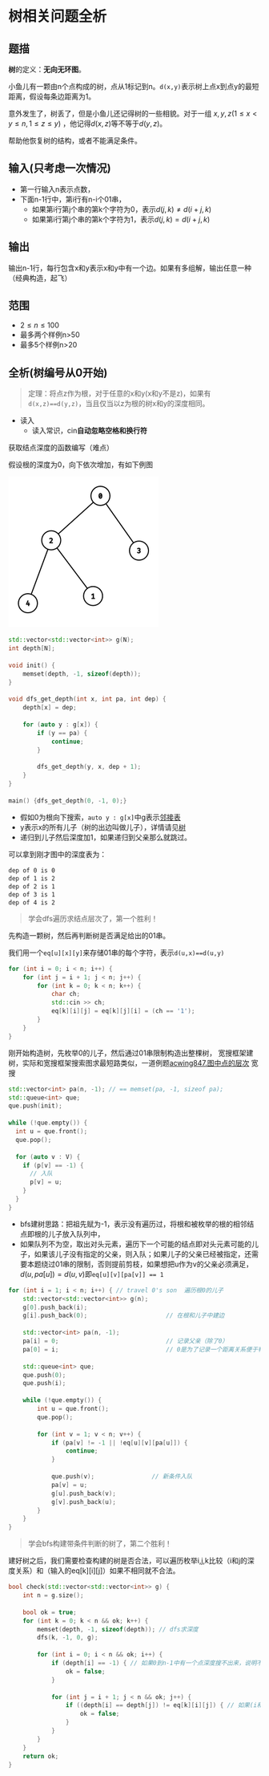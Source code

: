 # 树相关问题全析

## 题描

**树**的定义：**无向无环图**。

小鱼儿有一颗由n个点构成的树，点从1标记到n。`d(x,y)`表示树上点x到点y的最短距离，假设每条边距离为1。

意外发生了，树丢了，但是小鱼儿还记得树的一些相貌。对于一组 $x,y,z(1\le x < y \le n,1\le z\le y)$ ，他记得$d(x,z)$等不等于$d(y,z)$。

帮助他恢复树的结构，或者不能满足条件。

## 输入(只考虑一次情况)

- 第一行输入n表示点数，
- 下面n-1行中，第i行有n-i个01串，
  - 如果第i行第j个串的第k个字符为0，表示$d(j,k)\ne d(i+j,k)$
  - 如果第i行第j个串的第k个字符为1，表示$d(j,k)=d(i+j,k)$

## 输出

输出n-1行，每行包含x和y表示x和y中有一个边。如果有多组解，输出任意一种（经典构造，起飞）

## 范围

- $2\le n\le 100$
- 最多两个样例n>50
- 最多5个样例n>20

## 全析(树编号从0开始)

> 定理：将点z作为根，对于任意的x和y(x和y不是z)，如果有`d(x,z)==d(y,z)`，当且仅当以z为根的树x和y的深度相同。

- 读入
  - 读入常识，cin**自动忽略空格和换行符**

获取结点深度的函数编写（难点）

假设根的深度为0，向下依次增加，有如下例图

![](https://github.com/swapfloor/blog/blob/main/images/graph.png)

```c++
std::vector<std::vector<int>> g(N);
int depth[N];

void init() {
	memset(depth, -1, sizeof(depth));
}

void dfs_get_depth(int x, int pa, int dep) {
	depth[x] = dep;
	
	for (auto y : g[x]) {
		if (y == pa) {
			continue;
		}
		
		dfs_get_depth(y, x, dep + 1);
	}
}

main() {dfs_get_depth(0, -1, 0);}
```

- 假如0为根向下搜索，`auto y : g[x]`中g表示[邻接表](https://baike.baidu.com/item/%E9%82%BB%E6%8E%A5%E8%A1%A8/9796152)
- y表示x的所有儿子（树的出边叫做儿子），详情请见[树](https://baike.baidu.com/item/%E6%A0%91/2699484#viewPageContent)
- 递归到儿子然后深度加1，如果递归到父亲那么就跳过。

可以拿到刚才图中的深度表为：
```
dep of 0 is 0
dep of 1 is 2
dep of 2 is 1
dep of 3 is 1
dep of 4 is 2
```

> 学会dfs遍历求结点层次了，第一个胜利！

先构造一颗树，然后再判断树是否满足给出的01串。

我们用一个`eq[u][x][y]`来存储01串的每个字符，表示`d(u,x)==d(u,y)`

```c++
for (int i = 0; i < n; i++) {                         
	for (int j = i + 1; j < n; j++) {                 
		for (int k = 0; k < n; k++) {                 
			char ch;                                  
			std::cin >> ch;                           
			eq[k][i][j] = eq[k][j][i] = (ch == '1');  
		}                                             
	}                                                 
}                                                     
```

刚开始构造树，先枚举0的儿子，然后通过01串限制构造出整棵树，
宽搜框架建树，实际和宽搜框架搜索图求最短路类似，一道例题[acwing847.图中点的层次](https://www.acwing.com/problem/content/description/849/)
宽搜
```c++
std::vector<int> pa(n, -1); // == memset(pa, -1, sizeof pa);
std::queue<int> que;
que.push(init);

while (!que.empty()) {
  int u = que.front();
  que.pop();
  
  for (auto v : V) {
    if (p[v] == -1) {
      // 入队
      p[v] = u;
    }
  }
}
```

- bfs建树思路：把祖先赋为-1，表示没有遍历过，将根和被枚举的根的相邻结点即根的儿子放入队列中，
- 如果队列不为空，取出对头元素，遍历下一个可能的结点即对头元素可能的儿子，如果该儿子没有指定的父亲，则入队；如果儿子的父亲已经被指定，还需要本题绕过01串的限制，否则提前剪枝，如果想把u作为v的父亲必须满足，$d(u,pa[u])=d(u,v)$即`eq[u][v][pa[v]] == 1`

```c++
for (int i = 1; i < n; i++) { // travel 0's son  遍历根0的儿子          
	std::vector<std::vector<int>> g(n);                    
	g[0].push_back(i);                                     
	g[i].push_back(0);                      // 在根和儿子中建边               
	                                                       
	std::vector<int> pa(n, -1);                            
	pa[i] = 0;                              // 记录父亲（除了0）               
	pa[0] = i;                              // 0是为了记录一个距离关系便于判断eq[u][v][pa[v]]
	                                                       
	std::queue<int> que;                                   
	que.push(0);                                           
	que.push(i);                                           
	                                                       
	while (!que.empty()) {                                 
		int u = que.front();                               
		que.pop();                                         
		                                                   
		for (int v = 1; v < n; v++) {                      
			if (pa[v] != -1 || !eq[u][v][pa[u]]) {         
				continue;                                  
			}                                              
			                                               
			que.push(v);                // 新条件入队                   
			pa[v] = u;                                     
			g[u].push_back(v);                             
			g[v].push_back(u);                             
		}                                                  
	}                                                      
}                                                          
```

> 学会bfs构建带条件判断的树了，第二个胜利！

建好树之后，我们需要检查构建的树是否合法，可以遍历枚举i,j,k比较（i和j的深度关系）和（输入的eq[k][i][j]）如果不相同就不合法。

```c++
bool check(std::vector<std::vector<int>> g) {
	int n = g.size();
	
	bool ok = true;
	for (int k = 0; k < n && ok; k++) {
		memset(depth, -1, sizeof(depth)); // dfs求深度
		dfs(k, -1, 0, g);
		
		for (int i = 0; i < n && ok; i++) {
			if (depth[i] == -1) { // 如果0到n-1中有一个点深度搜不出来，说明不合法
				ok = false;
			}
			
			for (int j = i + 1; j < n && ok; j++) {
				if ((depth[i] == depth[j]) != eq[k][i][j]) { // 如果(i和j的深度关系)和(输入的eq[k][i][j])不相同，则不合法。
					ok = false;
				}
			}
		}
	}
	return ok;
}
```

